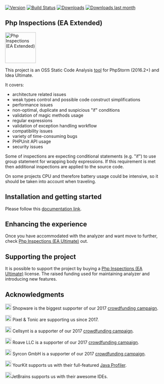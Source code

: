
[![Version](https://img.shields.io/jetbrains/plugin/v/7622-php-inspections-ea-extended-.svg)](https://plugins.jetbrains.com/plugin/7622-php-inspections-ea-extended-)
[![Build Status](https://travis-ci.org/kalessil/phpinspectionsea.svg?branch=master)](https://travis-ci.org/kalessil/phpinspectionsea)
[![Downloads](https://img.shields.io/jetbrains/plugin/d/7622-php-inspections-ea-extended-.svg)](https://plugins.jetbrains.com/plugin/7622-php-inspections-ea-extended-)
[![Downloads last month](http://phpstorm.espend.de/badge/7622/last-month)](https://plugins.jetbrains.com/plugin/7622)

Php Inspections (EA Extended)
---
<img src="docs/images/ea-logo.png" alt="Php Inspections (EA Extended)" height="100" />

This project is an OSS Static Code Analysis [tool](https://plugins.jetbrains.com/plugin/7622-php-inspections-ea-extended-) for PhpStorm (2016.2+) and Idea Ultimate.

It covers:
- architecture related issues
- weak types control and possible code construct simplifications
- performance issues
- non-optimal, duplicate and suspicious "if" conditions
- validation of magic methods usage
- regular expressions
- validation of exception handling workflow
- compatibility issues
- variety of time-consuming bugs
- PHPUnit API usage
- security issues

Some of inspections are expecting conditional statements (e.g. "if") to use group statement for wrapping body 
expressions. If this requirement is met then additional inspections are applied to the source code.

On some projects CPU and therefore battery usage could be intensive, so it should be taken into account when traveling.

Installation and getting started
---
Please follow this [documentation link](docs/getting-started.md).

Enhancing the experience
---
Once you have accommodated with the analyzer and want move to further, check [Php Inspections (EA Ultimate)](https://plugins.jetbrains.com/plugin/16935-php-inspections-ea-ultimate-) out.

Supporting the project
---

It is possible to support the project by buying a [Php Inspections (EA Ultimate)](https://plugins.jetbrains.com/plugin/16935-php-inspections-ea-ultimate-) license.
The raised funding used for maintaining analyzer and introducing new features.

Acknowledgments
---

<a href="https://shopware.com/"><img src="https://de.shopware.com/media/unknown/e1/b0/93/shopware_logo_blue.svg" alt="Shopware" height="20"></a> Shopware is the biggest supporter of our 2017 <a href="https://www.indiegogo.com/projects/php-inspections-ea-extended-a-code-analyzer-security#/">crowdfunding campaign</a>.

<a href="https://pixelandtonic.com/"><img src="https://pixelandtonic.com/assets/images/pixelandtonic.svg" alt="Pixel & Tonic" height="20"></a> Pixel & Tonic are supporting us since 2017.

<a href="https://www.cellsynt.com"><img src="https://d22z914jmqt4fj.cloudfront.net/images/logo.gif" alt="Cellsynt" height="20"></a> Cellsynt is a supporter of our 2017 <a href="https://www.indiegogo.com/projects/php-inspections-ea-extended-a-code-analyzer-security#/">crowdfunding campaign</a>.

<a href="https://roave.com"><img src="https://roave.com/themes/ruby-on-roave/images/roave-logo-tiny.svg" alt="Roave" height="20"></a> Roave LLC is a supporter of our 2017 <a href="https://www.indiegogo.com/projects/php-inspections-ea-extended-a-code-analyzer-security#/">crowdfunding campaign</a>.

<a href="http://www.syrcon.com"><img src="http://www.syrcon.com/wp-content/uploads/2016/10/syrcon_Logo_web-Sr_dark.png" alt="Syrcon GmbH" height="20"></a> Syrcon GmbH is a supporter of our 2017 <a href="https://www.indiegogo.com/projects/php-inspections-ea-extended-a-code-analyzer-security#/">crowdfunding campaign</a>.

<a href="https://www.yourkit.com"><img src="https://www.yourkit.com/images/yklogo.png" alt="YourKit" height="20"></a> YourKit supports us with their full-featured [Java Profiler](https://www.yourkit.com/java/profiler/).

<a href="https://jetbrains.com"><img src="/docs/images/jetbrains-variant-4.png" alt="JetBrains" height="20" /></a>JetBrains supports us with their awesome IDEs.
